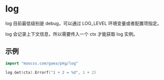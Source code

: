 # log

log 目前最低级别是 debug，可以通过 LOG_LEVEL 环境变量或者配置项指定。

log 会记录上下文信息，所以需要传入一个 ctx 才能获取 log 实例。

## 示例
```go
import "moocss.com/gaea/pkg/log"

log.Get(ctx).Errorf("1 + 2 = %d", 1 + 2)
```
